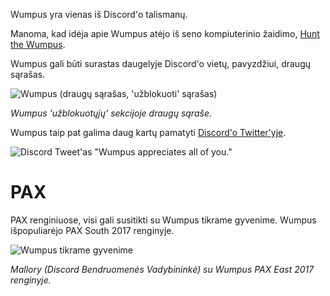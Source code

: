 <!-- TITLE: [LT] Wumpus -->

Wumpus yra vienas iš Discord'o talismanų.

Manoma, kad idėja apie Wumpus atėjo iš seno kompiuterinio žaidimo, [Hunt the Wumpus](https://en.wikipedia.org/wiki/Hunt_the_Wumpus).

Wumpus gali būti surastas daugelyje Discord'o vietų, pavyzdžiui, draugų sąrašas.

![Wumpus (draugų sąrašas, 'užblokuoti' sąrašas)](https://i.imgur.com/NFg8NKl.jpg)

*Wumpus 'užblokuotųjų' sekcijoje draugų sąraše.*

Wumpus taip pat galima daug kartų pamatyti [Discord'o Twitter'yje](https://twitter.com/discordapp).

![Discord Tweet'as "Wumpus appreciates all of you."](https://i.imgur.com/9rsvKZ8.png)
# PAX
PAX renginiuose, visi gali susitikti su Wumpus tikrame gyvenime. Wumpus išpopuliarėjo PAX South 2017 renginyje.

![Wumpus tikrame gyvenime](http://i.imgur.com/afGy7sg.jpg?1)

*Mallory (Discord Bendruomenės Vadybininkė) su Wumpus PAX East 2017 renginyje.*